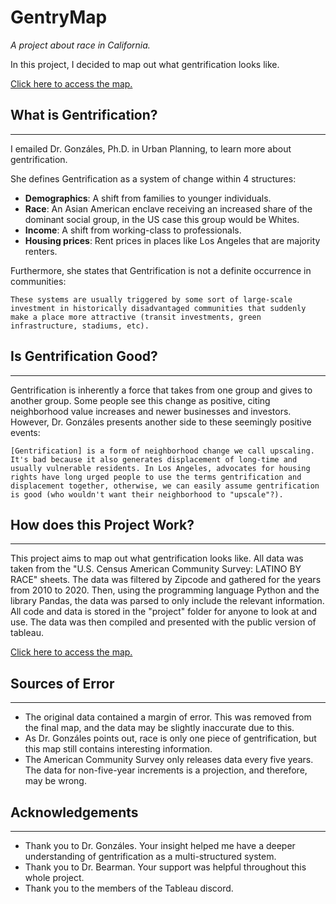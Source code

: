 # GentryMap

*A project about race in California.*

In this project, I decided to map out what gentrification looks like.

[Click here to access the map.](https://yuwex.github.io/gentrymap/)

## What is Gentrification?
--------------------------

I emailed Dr. Gonzáles, Ph.D. in Urban Planning, to learn more about gentrification.

She defines Gentrification as a system of change within 4 structures:

* **Demographics**: A shift from families to younger individuals.
* **Race**: An Asian American enclave receiving an increased share of the dominant social group, in the US case this group would be Whites.
* **Income**: A shift from working-class to professionals.
* **Housing prices**: Rent prices in places like Los Angeles that are majority renters. 

Furthermore, she states that Gentrification is not a definite occurrence in communities:

```
These systems are usually triggered by some sort of large-scale investment in historically disadvantaged communities that suddenly make a place more attractive (transit investments, green infrastructure, stadiums, etc).
```

## Is Gentrification Good?
--------------------------

Gentrification is inherently a force that takes from one group and gives to another group. Some people see this change as positive, citing neighborhood value increases and newer businesses and investors. However, Dr. Gonzáles presents another side to these seemingly positive events:

```
[Gentrification] is a form of neighborhood change we call upscaling. It's bad because it also generates displacement of long-time and usually vulnerable residents. In Los Angeles, advocates for housing rights have long urged people to use the terms gentrification and displacement together, otherwise, we can easily assume gentrification is good (who wouldn't want their neighborhood to "upscale"?).
```

## How does this Project Work?
------------------------
This project aims to map out what gentrification looks like. All data was taken from the "U.S. Census American Community Survey: LATINO BY RACE" sheets. The data was filtered by Zipcode and gathered for the years from 2010 to 2020. Then, using the programming language Python and the library Pandas, the data was parsed to only include the relevant information. All code and data is stored in the "project" folder for anyone to look at and use. The data was then compiled and presented with the public version of tableau.

[Click here to access the map.](https://yuwex.github.io/gentrymap/)

## Sources of Error
-------------------
* The original data contained a margin of error. This was removed from the final map, and the data may be slightly inaccurate due to this.
* As Dr. Gonzáles points out, race is only one piece of gentrification, but this map still contains interesting information.
* The American Community Survey only releases data every five years. The data for non-five-year increments is a projection, and therefore, may be wrong.

## Acknowledgements
-------------------
* Thank you to Dr. Gonzáles. Your insight helped me have a deeper understanding of gentrification as a multi-structured system.
* Thank you to Dr. Bearman. Your support was helpful throughout this whole project.
* Thank you to the members of the Tableau discord.